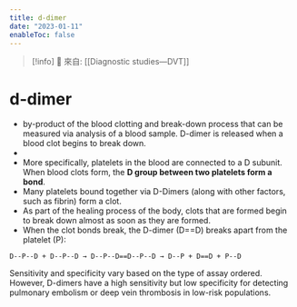 ```yaml
---
title: d-dimer
date: "2023-01-11"
enableToc: false
---
```


> [!info]
> 🌱 來自: [[Diagnostic studies—DVT]]

# d-dimer

* by-product of the blood clotting and break-down process that can be measured via analysis of a blood sample. D-dimer is released when a blood clot begins to break down.
*
* More specifically, platelets in the blood are connected to a D subunit. When blood clots form, the **D group between two platelets form a bond**.
* Many platelets bound together via D-Dimers (along with other factors, such as fibrin) form a clot.
* As part of the healing process of the body, clots that are formed begin to break down almost as soon as they are formed.
* When the clot bonds break, the D-dimer (D==D) breaks apart from the platelet (P):

```
D--P--D + D--P--D → D--P--D==D--P--D → D--P + D==D + P--D
```
Sensitivity and specificity vary based on the type of assay ordered.
However, D-dimers have a high sensitivity but low specificity for detecting pulmonary embolism or deep vein thrombosis in low-risk populations.
